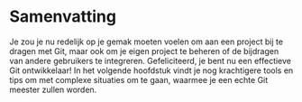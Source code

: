 # Samenvatting

Je zou je nu redelijk op je gemak moeten voelen om aan een project bij te dragen met Git, maar ook om je eigen project te beheren of de bijdragen van andere gebruikers te integreren. Gefeliciteerd, je bent nu een effectieve Git ontwikkelaar! In het volgende hoofdstuk vindt je nog krachtigere tools en tips om met complexe situaties om te gaan, waarmee je een echte Git meester zullen worden.
